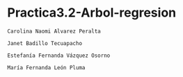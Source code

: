 # Practica3.2-Arbol-regresion
```
Carolina Naomi Alvarez Peralta

Janet Badillo Tecuapacho

Estefanía Fernanda Vázquez Osorno

María Fernanda León Pluma
```
